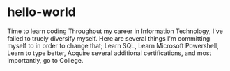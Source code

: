 # hello-world
Time to learn coding
Throughout my career in Information Technology, I've failed to truely diversify myself. Here are several things I'm committing myself to in order to change that; Learn SQL, Learn Microsoft Powershell, Learn to type better, Acquire several additional certifications, and most importantly, go to College.
